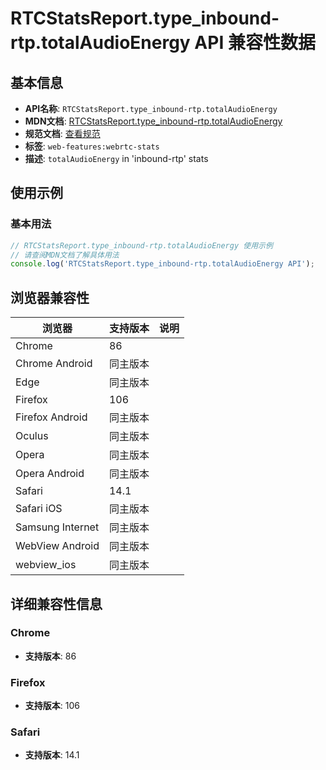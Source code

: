 # RTCStatsReport.type_inbound-rtp.totalAudioEnergy API 兼容性数据

## 基本信息

- **API名称**: `RTCStatsReport.type_inbound-rtp.totalAudioEnergy`
- **MDN文档**: [RTCStatsReport.type_inbound-rtp.totalAudioEnergy](https://developer.mozilla.org/docs/Web/API/RTCInboundRtpStreamStats/totalAudioEnergy)
- **规范文档**: [查看规范](https://w3c.github.io/webrtc-stats/#dom-rtcinboundrtpstreamstats-totalaudioenergy)
- **标签**: `web-features:webrtc-stats`
- **描述**: `totalAudioEnergy` in 'inbound-rtp' stats

## 使用示例

### 基本用法

```javascript
// RTCStatsReport.type_inbound-rtp.totalAudioEnergy 使用示例
// 请查阅MDN文档了解具体用法
console.log('RTCStatsReport.type_inbound-rtp.totalAudioEnergy API');
```

## 浏览器兼容性

| 浏览器 | 支持版本 | 说明 |
|--------|----------|------|
| Chrome | 86 |  |
| Chrome Android | 同主版本 |  |
| Edge | 同主版本 |  |
| Firefox | 106 |  |
| Firefox Android | 同主版本 |  |
| Oculus | 同主版本 |  |
| Opera | 同主版本 |  |
| Opera Android | 同主版本 |  |
| Safari | 14.1 |  |
| Safari iOS | 同主版本 |  |
| Samsung Internet | 同主版本 |  |
| WebView Android | 同主版本 |  |
| webview_ios | 同主版本 |  |

## 详细兼容性信息

### Chrome

- **支持版本**: 86

### Firefox

- **支持版本**: 106

### Safari

- **支持版本**: 14.1

